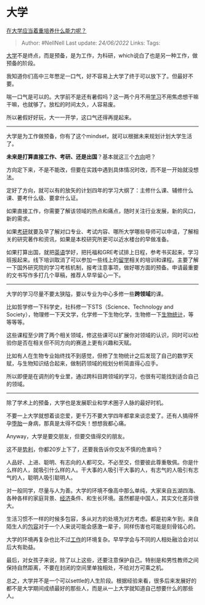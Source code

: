# 大学
[在大学应当着重培养什么能力呢？](https://www.zhihu.com/question/536030362/answer/2542583229)

> Author: #NellNell 
> Last update: *24/06/2022* 
> Links: 
> Tags: 

[大学](https://www.zhihu.com/search?q=%E5%A4%A7%E5%AD%A6&search_source=Entity&hybrid_search_source=Entity&hybrid_search_extra=%7B%22sourceType%22%3A%22answer%22%2C%22sourceId%22%3A2542583229%7D)不是终点，而是预备，是为工作，为科研，which说白了也是另一种工作，做预备的阶段。

我知道你们高中三年憋足一口气，好不容易上大学了终于可以放下了。但最好不要。

喘一口气是可以的。大学前不是还有暑假吗？这一两个月不用[学习](https://www.zhihu.com/search?q=%E5%AD%A6%E4%B9%A0&search_source=Entity&hybrid_search_source=Entity&hybrid_search_extra=%7B%22sourceType%22%3A%22answer%22%2C%22sourceId%22%3A2542583229%7D)不用焦虑想干嘛干嘛，也就够了。放松的时间太久，人容易废。

所以暑假好好玩，大一一开学，这口气还得再提起来。

---

大学是为工作做预备，你有了这个mindset，就可以根据未来规划计划大学生活了。

**未来是打算直接工作、考研、还是出国**？基本就这三个[方向](https://www.zhihu.com/search?q=%E6%96%B9%E5%90%91&search_source=Entity&hybrid_search_source=Entity&hybrid_search_extra=%7B%22sourceType%22%3A%22answer%22%2C%22sourceId%22%3A2542583229%7D)吧？

方向定下来，不是不能改，但要在实践中遇到具体情况时改，而不是一开始就没想法。

定好了方向，就可以有的放矢的计划四年的学习大纲了：主修什么课、辅修什么课、要考什么级、要拿什么证。

如果直接工作，你需要了解该领域的热点和痛点，随时关注行业发展，新的风口，新的需求。

如果[考研](https://www.zhihu.com/search?q=%E8%80%83%E7%A0%94&search_source=Entity&hybrid_search_source=Entity&hybrid_search_extra=%7B%22sourceType%22%3A%22answer%22%2C%22sourceId%22%3A2542583229%7D)就要及早了解对口专业、考试内容、哪所大学哪些导师可以申请，了解相关的研究著作和资讯，如果是本校研究所更可以近水楼台的早做准备。

如果打算出国，就把[英语](https://www.zhihu.com/search?q=%E8%8B%B1%E8%AF%AD&search_source=Entity&hybrid_search_source=Entity&hybrid_search_extra=%7B%22sourceType%22%3A%22answer%22%2C%22sourceId%22%3A2542583229%7D)学好，把托福和GRE考试排上日程，参考书买起来，学习班报起来。线下培训取消了可以参加一些线上的[留学](https://www.zhihu.com/search?q=%E7%95%99%E5%AD%A6&search_source=Entity&hybrid_search_source=Entity&hybrid_search_extra=%7B%22sourceType%22%3A%22answer%22%2C%22sourceId%22%3A2542583229%7D)相关的培训和课程。主要了解一下国外研究院的学习考核机制，报考注意事项，做好哪方面的预备。申请最重要的文书写作多打几个草稿，推荐人早早留心一下。

---

大学的学习尽量不要太狭隘，要以专业为中心多修一些**跨领域**的课。

比如哲学修一下科学史，社科修一下STS（Science、Technology and Society），物理修一下天文学，化学修一下生物化学，生物修一下[生物统计](https://www.zhihu.com/search?q=%E7%94%9F%E7%89%A9%E7%BB%9F%E8%AE%A1&search_source=Entity&hybrid_search_source=Entity&hybrid_search_extra=%7B%22sourceType%22%3A%22answer%22%2C%22sourceId%22%3A2542583229%7D)，等等等等。

这些课程至少跨了两个相关领域，修这些课可以扩展你对领域的认识，同时可以检验你是否在相关但不同方向的赛道上更有兴趣和天赋。

比如有人在生物专业始终找不到感觉，但修了生物统计之后发现了自己的数学天赋，与生物知识结合起来，做制药领域的规划分析简直得心应手。

所以即便是在调剂的专业里，通过跨科目跨领域的学习，也很有可能找到适合自己的领域。

---

除了学术上的预备，大学也是发展职业和学术圈子人脉的最好时机。

不要一上大学就想着谈恋爱，更千万不要大学四年都拿来谈恋爱了。还有人搞得怀孕[堕胎](https://www.zhihu.com/search?q=%E5%A0%95%E8%83%8E&search_source=Entity&hybrid_search_source=Entity&hybrid_search_extra=%7B%22sourceType%22%3A%22answer%22%2C%22sourceId%22%3A2542583229%7D)一身病，那真是太得不偿失！想想我都心痛。

Anyway，大学是要交朋友，但要交值得交的朋友。

这不是[势利](https://www.zhihu.com/search?q=%E5%8A%BF%E5%88%A9&search_source=Entity&hybrid_search_source=Entity&hybrid_search_extra=%7B%22sourceType%22%3A%22answer%22%2C%22sourceId%22%3A2542583229%7D)，你都20岁上下了，还要我告诉你交友不慎的危害吗？

人品好、上进、聪明、有志向的人都可交。不必至交，但要彼此尊重敬佩。你是什么样的人，就吸引什么样的人。干大事的人吸引干大事的人，有志气的人吸引有志气的人，聪明人吸引聪明人。

对一般同学，尽量与人为善。大学的环境不像高中那么单纯，大家来自五湖四海、各种各样的家庭背景、[经济](https://www.zhihu.com/search?q=%E7%BB%8F%E6%B5%8E&search_source=Entity&hybrid_search_source=Entity&hybrid_search_extra=%7B%22sourceType%22%3A%22answer%22%2C%22sourceId%22%3A2542583229%7D)条件、和生长环境。虽然都是中国人，其实文化差异很大。

生活习惯不一样的时候多包容，多从对方的处境为对方考虑。都是初来乍到，来自陌生人的[包容](https://www.zhihu.com/search?q=%E5%8C%85%E5%AE%B9&search_source=Entity&hybrid_search_source=Entity&hybrid_search_extra=%7B%22sourceType%22%3A%22answer%22%2C%22sourceId%22%3A2542583229%7D)对于一个人来说可能会感激一辈子，同样伤害也可能是刻骨铭心的。

大学的环境再复杂也比不过[工作](https://www.zhihu.com/search?q=%E5%B7%A5%E4%BD%9C&search_source=Entity&hybrid_search_source=Entity&hybrid_search_extra=%7B%22sourceType%22%3A%22answer%22%2C%22sourceId%22%3A2542583229%7D)的环境复杂。早早学会与不同的人相处融洽会对以后大有助益。

最后，对女孩子来说，除了以上这些，还要注意保护自己。特别是和男性教师之间保持自然距离，不要在封闭的空间里单独相处，不给对方可乘之机。

总之，大学并不是一个可以settle的人生阶段。根据经验来看，很多后来发展好的都不是大学期间成绩最好的那些人，而是从一上大学就知道自己想要什么的那些人。